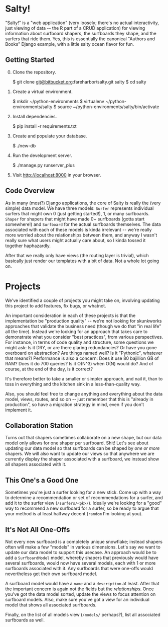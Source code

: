 # Salty!

"Salty!" is a "web application" (very loosely; there's no actual
interactivity, just viewing of data -- the R part of a CRUD application) for viewing
information about surfboard shapers, the surfboards they shape, and the surfers
that ride them.  Yes, this is essentially the canonical "Authors and Books" Django
example, with a little salty ocean flavor for fun.

## Getting Started

0. Clone the repository.

      $ git clone git@bitbucket.org:fareharbor/salty.git salty
      $ cd salty

0. Create a virtual environment.

      $ mkdir ~/python-environments
      $ virtualenv ~/python-environments/salty
      $ source ~/python-environments/salty/bin/activate

0. Install dependencies.

      $ pip install -r requirements.txt

0. Create and populate your database.

      $ ./new-db

0. Run the development server.

      $ ./manage.py runserver_plus

0. Visit <http://localhost:8000> in your browser.

## Code Overview

As in many (most?) Django applications, the core of Salty is really the (very simple)
data model. We have three models: `Surfer` represents individual surfers that might own
0 (just getting started!), 1, or many surfboards. `Shaper` for shapers that might have made
0+ surfboards (gotta start somewhere!) and `Surfboard` for the actual surfboards themselves.
The data associated with each of these models is kinda irrelevant -- we're really more
worried about the relationships between them, and anyway I wasn't really sure
what users might actually care about, so I kinda tossed it together haphazardly.

After that we really only have views  (the routing layer is trivial), which
basically just render our templates with a bit of data.  Not a whole lot going on.

# Projects

We've identified a couple of projects you might take on, involving updating this
project to add features, fix bugs, or whatnot.

An important consideration in each of these projects is that the implementation
be "production quality" -- we're not looking for skunkworks approaches that validate
the business need (though we do that "in real life" all the time).  Instead we're
looking for an approach that takes care to demonstrate what you consider "best
practices", from various perspectives. For instance, in terms of code quality
and structure, some questions we might ask: Is it DRY, or are there glaring
redundancies? Or have you gone overboard on abstraction? Are things named well?
Is it "Pythonic", whatever that means?) Performance is also a concern: Does
it use 80 bajillion GB of RAM? Does it do 700 queries? Is it O(N^3) when O(N)
would do? And of course, at the end of the day, is it correct?

It's therefore better to take a smaller or simpler approach, and nail it, than
to toss in everything and the kitchen sink in a less-than-quality way.

Also, you should feel free to change anything and everything about the data
model, views, routes, and so on -- just remember that this is "already in
production", so have a migration strategy in mind, even if you don't implement
it.

## Collaboration Station

Turns out that shapers sometimes collaborate on a new shape, but our data model
only allows for one shaper per surfboard. Shit! Let's see about updating our
data model so that surfboards can be shaped by *one or more* shapers. We will also
want to update our views so that anywhere we are currently display the shaper
associated with a surfboard, we instead show all shapers associated with it.

## This One's a Good One

Sometimes you're just a surfer looking for a new stick. Come up with a way to 
determine a recommendation or set of recommendations for a surfer, and add it
to the surfer view (`/surfers/<pk>/`).  Ideally we're looking for a "good"
way to recommend a new surfboard for a surfer, so be ready to argue that your
method is at least halfway decent (`random` I'm looking at you).

## It's Not All One-Offs

Not every new surfboard is a completely unique snowflake; instead shapers often
will make a few "models" in various dimensions.  Let's say we want to update our
data model to support this usecase.  An approach would be to add a `SurfboardModel`
model, whereby shapers that previously would have several surfboards, would now
have several models, each with 1 or more surfboards associated with it.  Any
surfboards that were one-offs would nevertheless get their own surfboard model.

A surfboard model would have a `name` and a `description` at least.  After that
the important concern is again not the fields but the *relationships*. Once you've
got the data model sorted, update the views to focus attention on surfboard models.
Also, make sure you've got a view for an individual model that shows all associated
surfboards.

Finally, on the list of all models view (`/models/` perhaps?), list all associated
surfboards as well.
